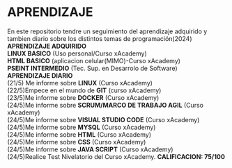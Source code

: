# APRENDIZAJE
En este repositorio tendre un seguimiento del aprendizaje adquirido y tambien diario sobre los distintos temas de programación(2024) <br>
<strong>APRENDIZAJE ADQUIRIDO</strong><br>
<strong>LINUX BASICO</strong> (Uso personal/Curso xAcademy) <br>
<strong>HTML BASICO</strong> (aplicacion celular(MIMO)-Curso xAcademy) <br>
<strong>PSEINT INTERMEDIO</strong> (Tec. Sup. en Desarrolo de Software) <br>
<strong>APRENDIZAJE DIARIO</strong> <br>
(21/5) Me informe sobre <strong>LINUX</strong> (Curso xAcademy)<br>
(22/5)Empece en el mundo de <strong>GIT</strong> (curso xAcademy) <br>
(23/5)Me informe sobre <strong>DOCKER</strong> (Curso  xAcademy) <br>
(24/5)Me informe sobre <strong>SCRUM/MARCO DE TRABAJO AGIL</strong> (Curso xAcademy) <br>
(24/5)Me informe sobre <strong>VISUAL STUDIO CODE</strong> (Curso xAcademy)<br> 
(24/5)Me informe sobre <strong>MYSQL</strong> (Curso xAcademy)<br> 
(24/5)Me informe sobre <strong>HTML</strong> (Curso xAcademy)<br> 
(24/5)Me informe sobre <strong>CSS</strong> (Curso xAcademy)<br> 
(24/5)Me informe sobre <strong>JAVA SCRIPT</strong> (Curso xAcademy)<br> 
(24/5)Realice Test Nivelatorio del Curso xAcademy. <strong>CALIFICACION: 75/100</strong> <br>

